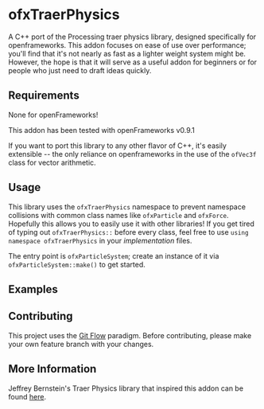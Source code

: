 # ofxTraerPhysics

A C++ port of the Processing traer physics library, designed specifically for openframeworks.  This addon focuses on ease of use over performance; you'll find that it's not nearly as fast as a lighter weight system might be.  However, the hope is that it will serve as a useful addon for beginners or for people who just need to draft ideas quickly.


## Requirements
None for openFrameworks!

This addon has been tested with openFrameworks v0.9.1

If you want to port this library to any other flavor of C++, it's easily extensible -- the only reliance on openframeworks in the use of the `ofVec3f` class for vector arithmetic.

## Usage
This library uses the `ofxTraerPhysics` namespace to prevent namespace collisions with common class names like `ofxParticle` and `ofxForce`.  Hopefully this allows you to easily use it with other libraries!  If you get tired of typing out `ofxTraerPhysics::` before every class, feel free to use `using namespace ofxTraerPhysics` in your *implementation* files.

The entry point is `ofxParticleSystem`; create an instance of it via `ofxParticleSystem::make()` to get started.

## Examples

## Contributing

This project uses the [Git Flow](http://nvie.com/posts/a-successful-git-branching-model/) paradigm.  Before contributing, please make your own feature branch with your changes.

## More Information
Jeffrey Bernstein's Traer Physics library that inspired this addon can be found [here](http://murderandcreate.com/physics).
